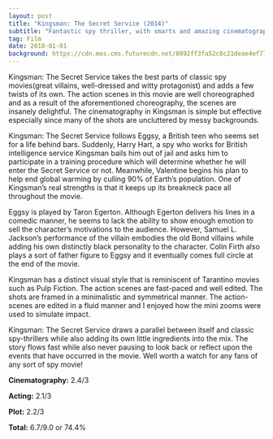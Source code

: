 ```yaml
---
layout: post
title: "Kingsman: The Secret Service (2014)"
subtitle: "Fantastic spy thriller, with smarts and amazing cinematography"
tag: Film
date: 2018-01-01
background: https://cdn.mos.cms.futurecdn.net/8092ff3fa52c8c21deae4ef77839bf61.jpg
---
```

Kingsman: The Secret Service takes the best parts of classic spy movies(great villains, well-dressed and witty protagonist) and adds a few twists of its own. The action scenes in this movie are well choreographed and as a result of the aforementioned choreography, the scenes are insanely delightful. The cinematography in Kingsman is simple but effective especially since many of the shots are uncluttered by messy backgrounds.

Kingsman: The Secret Service follows Eggsy, a British teen who seems set for a life behind bars. Suddenly, Harry Hart, a spy who works for British intelligence service Kingsman bails him out of jail and asks him to participate in a training procedure which will determine whether he will enter the Secret Service or not. Meanwhile, Valentine begins his plan to help end global warming by culling 90% of Earth’s population. One of Kingsman’s real strengths is that it keeps up its breakneck pace all throughout the movie.

Eggsy is played by Taron Egerton. Although Egerton delivers his lines in a comedic manner, he seems to lack the ability to show enough emotion to sell the character’s motivations to the audience. However, Samuel L. Jackson’s performance of the villain embodies the old Bond villains while adding his own distinctly black personality to the character. Colin Firth also plays a sort of father figure to Eggsy and it eventually comes full circle at the end of the movie.

Kingsman has a distinct visual style that is reminiscent of Tarantino movies such as Pulp Fiction. The action scenes are fast-paced and well edited. The shots are framed in a minimalistic and symmetrical manner. The action-scenes are edited in a fluid manner and I enjoyed how the mini zooms were used to simulate impact. 

Kingsman: The Secret Service draws a parallel between itself and classic spy-thrillers while also adding its own little ingredients into the mix. The story flows fast while also never pausing to look back or reflect upon the events that have occurred in the movie. Well worth a watch for any fans of any sort of spy movie!

**Cinematography:** 2.4/3

**Acting:** 2.1/3

**Plot:** 2.2/3

**Total:** 6.7/9.0 or 74.4%